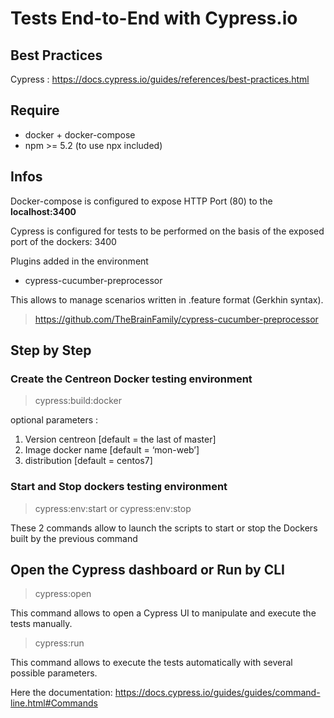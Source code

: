 # Tests End-to-End with Cypress.io

## Best Practices

Cypress : https://docs.cypress.io/guides/references/best-practices.html

## Require

- docker + docker-compose
- npm >= 5.2 (to use npx included)

## Infos

Docker-compose is configured to expose HTTP Port (80) to the **localhost:3400**

Cypress is configured for tests to be performed on the basis of the exposed port of the dockers: 3400

Plugins added in the environment

- cypress-cucumber-preprocessor

This allows to manage scenarios written in .feature format (Gerkhin syntax).

> https://github.com/TheBrainFamily/cypress-cucumber-preprocessor

## Step by Step

### Create the Centreon Docker testing environment

> cypress:build:docker

optional parameters :

1. Version centreon [default = the last of master]
2. Image docker name [default = ‘mon-web’]
3. distribution [default = centos7]

### Start and Stop dockers testing environment

> cypress:env:start or cypress:env:stop

These 2 commands allow to launch the scripts to start or stop the Dockers built by the previous command

## Open the Cypress dashboard or Run by CLI

> cypress:open

This command allows to open a Cypress UI to manipulate and execute the tests manually.

> cypress:run

This command allows to execute the tests automatically with several possible parameters.

Here the documentation: https://docs.cypress.io/guides/guides/command-line.html#Commands
